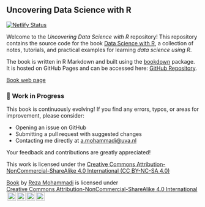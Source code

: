 ## Uncovering Data Science with R  

[![Netlify Status](https://api.netlify.com/api/v1/badges/8efdea24-88be-4551-883b-edef5b9dd329/deploy-status)](https://app.netlify.com/sites/uncovering-data-science/deploys)  

Welcome to the *Uncovering Data Science with R* repository! This repository contains the source code for the book [Data Science with R](https://uncovering-data-science.netlify.app), a collection of notes, tutorials, and practical examples for learning *data science using R*.  

The book is written in R Markdown and built using the [bookdown](https://bookdown.org) package. It is hosted on GitHub Pages and can be accessed here: [GitHub Repository](https://github.com/RezaMoammadi/Book-Data-Science).  

[Book web page](https://uncovering-data-science.netlify.app/)


### 🚀 Work in Progress  

This book is continuously evolving! If you find any errors, typos, or areas for improvement, please consider:  

- Opening an issue on GitHub  
- Submitting a pull request with suggested changes  
- Contacting me directly at [a.mohammadi@uva.nl](mailto:a.mohammadi@uva.nl)  

Your feedback and contributions are greatly appreciated!  

This work is licensed under the [Creative Commons Attribution-NonCommercial-ShareAlike 4.0 International (CC BY-NC-SA 4.0)](https://creativecommons.org/licenses/by-nc-sa/4.0)

<p xmlns:cc="http://creativecommons.org/ns#" xmlns:dct="http://purl.org/dc/terms/"><a property="dct:title" rel="cc:attributionURL" href="https://github.com/RezaMoammadi/Book-Data-Science">Book</a> by <a rel="cc:attributionURL dct:creator" property="cc:attributionName" href="https://www.uva.nl/profile/a.mohammadi">Reza Mohammadi</a> is licensed under <a href="https://creativecommons.org/licenses/by-nc-sa/4.0/?ref=chooser-v1" target="_blank" rel="license noopener noreferrer" style="display:inline-block;">Creative Commons Attribution-NonCommercial-ShareAlike 4.0 International<img style="height:22px!important;margin-left:3px;vertical-align:text-bottom;" src="https://mirrors.creativecommons.org/presskit/icons/cc.svg?ref=chooser-v1" alt=""><img style="height:22px!important;margin-left:3px;vertical-align:text-bottom;" src="https://mirrors.creativecommons.org/presskit/icons/by.svg?ref=chooser-v1" alt=""><img style="height:22px!important;margin-left:3px;vertical-align:text-bottom;" src="https://mirrors.creativecommons.org/presskit/icons/nc.svg?ref=chooser-v1" alt=""><img style="height:22px!important;margin-left:3px;vertical-align:text-bottom;" src="https://mirrors.creativecommons.org/presskit/icons/sa.svg?ref=chooser-v1" alt=""></a></p>
